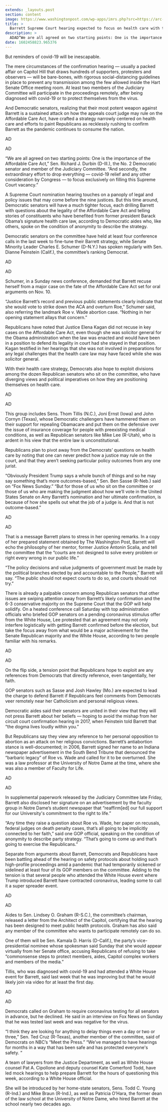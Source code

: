 ```yaml
--- 
extends: _layouts.post 
section: content 
image: https://www.washingtonpost.com/wp-apps/imrs.php?src=https://arc-anglerfish-washpost-prod-washpost.s3.amazonaws.com/public/Y4YELHQCTYI6XOJOAKLHN6PL5Q.jpg&w=1440 
title: > 
  Barrett Supreme Court hearing expected to focus on health care with the pandemic looming over the proceeding 
description: > 
  ADAD“We are all agreed on two starting points: One is the importance of the Affordable Care Act,” Sen. Richard J. Durbin (D-Ill.), the No.Kagan testified in her hearings that she was not involved in preparations for any legal challenges that the health care law may have faced while she was solicitor general.With their health care strategy, Democrats also hope to exploit divisions among the dozen Republican senators who sit on the committee, who have diverging views and political imperatives on how they are positioning themselves on health care.And that is not outcome-based.”ADADThat is a message Barrett plans to stress in her opening remarks.are expected to lead the charge to defend Barrett if Republicans feel comments from Democrats veer remotely near her Catholicism and personal religious views. 
date: 1602458823.965376 
--- 
```

But reminders of covid-19 will be inescapable.

The mere circumstances of the confirmation hearing — usually a packed affair on Capitol Hill that draws hundreds of supporters, protesters and observers — will be bare-bones, with rigorous social-distancing guidelines in place to prevent any transmission among the few allowed inside the Hart Senate Office meeting room. At least two members of the Judiciary Committee will participate in the proceedings remotely, after being diagnosed with covid-19 or to protect themselves from the virus.

And Democratic senators, realizing that their most potent weapon against Barrett is a sustained attack on how the appeals court judge may rule on the Affordable Care Act, have crafted a strategy narrowly centered on health care and efforts to paint Republicans as recklessly rushing to confirm Barrett as the pandemic continues to consume the nation.

AD

AD

“We are all agreed on two starting points: One is the importance of the Affordable Care Act,” Sen. Richard J. Durbin (D-Ill.), the No. 2 Democratic senator and member of the Judiciary Committee. “And secondly, the extraordinary effort to drop everything — covid-19 relief and any other consideration by Congress — to focus exclusively on filling this Supreme Court vacancy.”

A Supreme Court nomination hearing touches on a panoply of legal and policy issues that may come before the nine justices. But this time around, Democratic senators will have a much tighter focus, each drilling Barrett with questions about the legality of the Affordable Care Act and telling stories of constituents who have benefited from former president Barack Obama’s signature health care law, according to Democratic aides who, like others, spoke on the condition of anonymity to describe the strategy.

Democratic senators on the committee have held at least four conference calls in the last week to fine-tune their Barrett strategy, while Senate Minority Leader Charles E. Schumer (D-N.Y.) has spoken regularly with Sen. Dianne Feinstein (Calif.), the committee’s ranking Democrat.

AD

AD

Schumer, in a Sunday news conference, demanded that Barrett recuse herself from a major case on the fate of the Affordable Care Act set for oral arguments on Nov. 10.

“Justice Barrett’s record and previous public statements clearly indicate that she would vote to strike down the ACA and overturn Roe,” Schumer said, also referring the landmark Roe v. Wade abortion case. “Nothing in her opening statement allays that concern.”

Republicans have noted that Justice Elena Kagan did not recuse in key cases on the Affordable Care Act, even though she was solicitor general for the Obama administration when the law was enacted and would have been in a position to defend its legality in court had she stayed in that position. Kagan testified in her hearings that she was not involved in preparations for any legal challenges that the health care law may have faced while she was solicitor general.

With their health care strategy, Democrats also hope to exploit divisions among the dozen Republican senators who sit on the committee, who have diverging views and political imperatives on how they are positioning themselves on health care.

AD

AD

This group includes Sens. Thom Tillis (N.C.), Joni Ernst (Iowa) and John Cornyn (Texas), whose Democratic challengers have hammered them on their support for repealing Obamacare and put them on the defensive over the issue of insurance coverage for people with preexisting medical conditions, as well as Republican senators like Mike Lee (R-Utah), who is ardent in his view that the entire law is unconstitutional.

Republicans plan to pivot away from the Democrats’ questions on health care by noting that one can never predict how a justice may rule on the court, and that they aren’t seeking particular policy outcomes from any one jurist.

“Obviously President Trump says a whole bunch of things and so he may say something that’s more outcomes-based,” Sen. Ben Sasse (R-Neb.) said on “Fox News Sunday.” “But for those of us who sit on the committee or those of us who are making the judgment about how we’ll vote in the United States Senate on Amy Barrett’s nomination and her ultimate confirmation, is because of how she spells out what the job of a judge is. And that is not outcome-based.”

AD

AD

That is a message Barrett plans to stress in her opening remarks. In a copy of her prepared statement obtained by The Washington Post, Barrett will echo the philosophy of her mentor, former Justice Antonin Scalia, and tell the committee that the “courts are not designed to solve every problem or right every wrong in our public life.”

“The policy decisions and value judgments of government must be made by the political branches elected by and accountable to the People,” Barrett will say. “The public should not expect courts to do so, and courts should not try.”

There is already a palpable concern among Republican senators that other issues are swiping attention away from Barrett’s likely confirmation and the 6-3 conservative majority on the Supreme Court that the GOP will help solidify. On a heated conference call Saturday with top administration officials who briefed GOP senators on a pending coronavirus stimulus offer from the White House, Lee protested that an agreement may not only interfere logistically with getting Barrett confirmed before the election, but take the focus away from what would be a major achievement for the Senate Republican majority and the White House, according to two people familiar with his remarks.

AD

AD

On the flip side, a tension point that Republicans hope to exploit are any references from Democrats that directly reference, even tangentially, her faith.

GOP senators such as Sasse and Josh Hawley (Mo.) are expected to lead the charge to defend Barrett if Republicans feel comments from Democrats veer remotely near her Catholicism and personal religious views.

Democratic aides said their senators are united in their view that they will not press Barrett about her beliefs — hoping to avoid the mishap from her circuit court confirmation hearing in 2017, when Feinstein told Barrett that “the dogma lives loudly within you.”

But Republicans say they view any reference to her personal opposition to abortion as an attack on her religious convictions. Barrett’s antiabortion stance is well-documented; in 2006, Barrett signed her name to an Indiana newspaper advertisement in the South Bend Tribune that denounced the “barbaric legacy” of Roe vs. Wade and called for it to be overturned. She was a law professor at the University of Notre Dame at the time, where she was also a member of Faculty for Life.



AD

AD

In supplemental paperwork released by the Judiciary Committee late Friday, Barrett also disclosed her signature on an advertisement by the faculty group in Notre Dame’s student newspaper that “reaffirm[ed] our full support for our University's commitment to the right to life.”

“Any time they raise a question about Roe vs. Wade, her paper on recusals, federal judges on death penalty cases, that’s all going to be implicitly connected to her faith,” said one GOP official, speaking on the condition of anonymity to describe party strategy. “That’s going to come up and that’s going to exercise the Republicans.”

Separate from arguments about Barrett, Democrats and Republicans have been battling ahead of the hearing on safety protocols about holding such high-profile proceedings amid a pandemic that had temporarily sickened or sidelined at least four of its GOP members on the committee. Adding to the tension is that several people who attended the White House event where Trump introduced Barrett have contracted coronavirus, leading some to call it a super spreader event.

AD

AD

Aides to Sen. Lindsey O. Graham (R-S.C.), the committee’s chairman, released a letter from the Architect of the Capitol, certifying that the hearing has been designed to meet public health protocols. Graham has also said any member of the committee who wants to participate remotely can do so.

One of them will be Sen. Kamala D. Harris (D-Calif.), the party’s vice-presidential nominee whose spokesman said Sunday that she would appear virtually from her Senate office, accusing Republicans of refusing to take “commonsense steps to protect members, aides, Capitol complex workers and members of the media.”

Tillis, who was diagnosed with covid-19 and had attended a White House event for Barrett, said last week that he was improving but that he would likely join via video for at least the first day.

AD

AD

Democrats called on Graham to require coronavirus testing for all senators in advance, but he declined. He said in an interview on Fox News on Sunday that he was tested last week and was negative for the virus.

“I think they are looking for anything to delay things even a day or two or three,” Sen. Ted Cruz (R-Texas), another member of the committee, said of Democrats on NBC’s “Meet the Press.” “We’ve managed to have hearings for months in a way that has been safe and has protected everyone's safety. ”

A team of lawyers from the Justice Department, as well as White House counsel Pat A. Cipollone and deputy counsel Kate Comerford Todd, have led mock hearings to help prepare Barrett for the hours of questioning this week, according to a White House official.

She will be introduced by her home-state senators, Sens. Todd C. Young (R-Ind.) and Mike Braun (R-Ind.), as well as Patricia O’Hara, the former dean of the law school at the University of Notre Dame, who hired Barrett at the school nearly two decades ago.